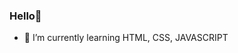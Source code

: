 ### Hello👋

<!--- 🔭 I’m currently working on ... -->
- 🌱 I’m currently learning HTML, CSS, JAVASCRIPT
<!--- - 📫 How to reach me: @darioffmoreira-->
